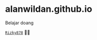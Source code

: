 # alanwildan.github.io
Belajar doang

[`Rizky878`](https://github.com/Rizky878/Rizky878.github.io) 🗿🙏
